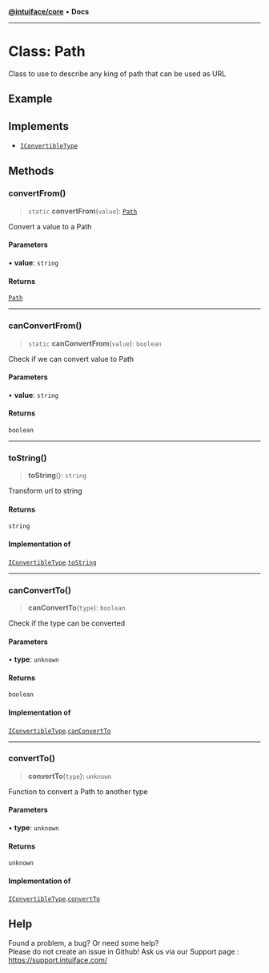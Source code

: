 [**@intuiface/core**](../README.md) • **Docs**

***

# Class: Path

Class to use to describe any king of path that can be used as URL

## Example

## Implements

- [`IConvertibleType`](../interfaces/IConvertibleType.md)

## Methods

### convertFrom()

> `static` **convertFrom**(`value`): [`Path`](Path.md)

Convert a value to a Path

#### Parameters

• **value**: `string`

#### Returns

[`Path`](Path.md)

***

### canConvertFrom()

> `static` **canConvertFrom**(`value`): `boolean`

Check if we can convert value to Path

#### Parameters

• **value**: `string`

#### Returns

`boolean`

***

### toString()

> **toString**(): `string`

Transform url to string

#### Returns

`string`

#### Implementation of

[`IConvertibleType`](../interfaces/IConvertibleType.md).[`toString`](../interfaces/IConvertibleType.md#tostring)

***

### canConvertTo()

> **canConvertTo**(`type`): `boolean`

Check if the type can be converted

#### Parameters

• **type**: `unknown`

#### Returns

`boolean`

#### Implementation of

[`IConvertibleType`](../interfaces/IConvertibleType.md).[`canConvertTo`](../interfaces/IConvertibleType.md#canconvertto)

***

### convertTo()

> **convertTo**(`type`): `unknown`

Function to convert a Path to another type

#### Parameters

• **type**: `unknown`

#### Returns

`unknown`

#### Implementation of

[`IConvertibleType`](../interfaces/IConvertibleType.md).[`convertTo`](../interfaces/IConvertibleType.md#convertto)


## Help
Found a problem, a bug? Or need some help?  
Please do not create an issue in Github! Ask us via our Support page : https://support.intuiface.com/